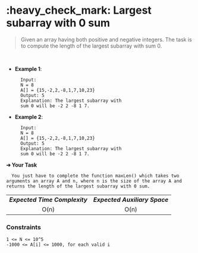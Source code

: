 <h1>:heavy_check_mark: Largest subarray with 0 sum  </h1>
<blockquote>Given an array having both positive and negative integers. The task is to compute the length of the largest subarray with sum 0.</blockquote><br>

* **Example 1**:<br>

        Input:
        N = 8
        A[] = {15,-2,2,-8,1,7,10,23}
        Output: 5
        Explanation: The largest subarray with
        sum 0 will be -2 2 -8 1 7.
      
* **Example 2**:<br>

        Input:
        N = 8
        A[] = {15,-2,2,-8,1,7,10,23}
        Output: 5
        Explanation: The largest subarray with
        sum 0 will be -2 2 -8 1 7.

**➔ Your Task**

      You just have to complete the function maxLen() which takes two arguments an array A and n, where n is the size of the array A and returns the length of the largest subarray with 0 sum.

<table align="center">
      <tr><td><em><b>Expected Time Complexity</td> <td><em><b>Expected Auxiliary Space</td></tr>
      <tr><td align="center">O(n)</td> <td align="center">O(n)</td></tr>
</table>

### **Constraints**

    1 <= N <= 10^5
    -1000 <= A[i] <= 1000, for each valid i
